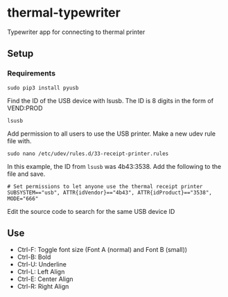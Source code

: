 # thermal-typewriter
Typewriter app for connecting to thermal printer

## Setup
### Requirements
    sudo pip3 install pyusb

Find the ID of the USB device with lsusb. The ID is 8 digits in the form of VEND:PROD

    lsusb

Add permission to all users to use the USB printer. Make a new udev rule file with.

    sudo nano /etc/udev/rules.d/33-receipt-printer.rules

In this example, the ID from `lsusb` was 4b43:3538. Add the following to the file and save. 

    # Set permissions to let anyone use the thermal receipt printer
    SUBSYSTEM=="usb", ATTR{idVendor}=="4b43", ATTR{idProduct}=="3538", MODE="666"

Edit the source code to search for the same USB device ID

## Use
* Ctrl-F: Toggle font size (Font A (normal) and Font B (small))
* Ctrl-B: Bold
* Ctrl-U: Underline
* Ctrl-L: Left Align
* Ctrl-E: Center Align
* Ctrl-R: Right Align
